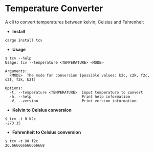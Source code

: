 # Temperature Converter

A cli to convert temperatures between kelvin, Celsius and Fahrenheit

* **Install**

```
cargo install tcv
```

* **Usage**
```
$ tcv --help
Usage: tcv --temperature <TEMPERATURE> <MODE>

Arguments:
  <MODE>  The mode for conversion [possible values: k2c, c2k, f2c, c2f, f2k, k2f]

Options:
  -t, --temperature <TEMPERATURE>  Input temperature to convert
  -h, --help                       Print help information
  -V, --version                    Print version information
```

* **Kelvin to Celsius conversion**

```
$ tcv -t 0 k2c
-273.15
```

* **Fahrenheit to Celsius conversion**

```
$ tcv -t 80 f2c
26.666666666666668
```
